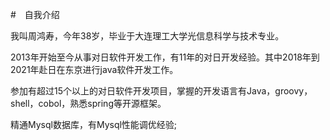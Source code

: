 #　自我介绍

我叫周鸿寿，今年38岁，毕业于大连理工大学光信息科学与技术专业。

2013年开始至今从事对日软件开发工作，有11年的对日开发经验。其中2018年到2021年赴日在东京进行java软件开发工作。

参加有超过15个以上的对日软件开发项目，掌握的开发语言有Java，groovy，shell，cobol，熟悉spring等开源框架。

精通Mysql数据库，有Mysql性能调优经验;



